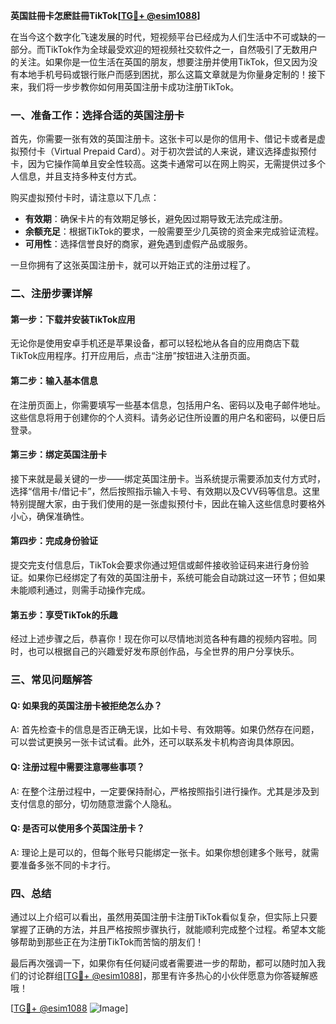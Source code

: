 **英国註冊卡怎麽註冊TikTok[[TG💪+ @esim1088](https://t.me/s/esim1088)]**

在当今这个数字化飞速发展的时代，短视频平台已经成为人们生活中不可或缺的一部分。而TikTok作为全球最受欢迎的短视频社交软件之一，自然吸引了无数用户的关注。如果你是一位生活在英国的朋友，想要注册并使用TikTok，但又因为没有本地手机号码或银行账户而感到困扰，那么这篇文章就是为你量身定制的！接下来，我们将一步步教你如何用英国注册卡成功注册TikTok。

### 一、准备工作：选择合适的英国注册卡

首先，你需要一张有效的英国注册卡。这张卡可以是你的信用卡、借记卡或者是虚拟预付卡（Virtual Prepaid Card）。对于初次尝试的人来说，建议选择虚拟预付卡，因为它操作简单且安全性较高。这类卡通常可以在网上购买，无需提供过多个人信息，并且支持多种支付方式。

购买虚拟预付卡时，请注意以下几点：
- **有效期**：确保卡片的有效期足够长，避免因过期导致无法完成注册。
- **余额充足**：根据TikTok的要求，一般需要至少几英镑的资金来完成验证流程。
- **可用性**：选择信誉良好的商家，避免遇到虚假产品或服务。

一旦你拥有了这张英国注册卡，就可以开始正式的注册过程了。

### 二、注册步骤详解

#### 第一步：下载并安装TikTok应用
无论你是使用安卓手机还是苹果设备，都可以轻松地从各自的应用商店下载TikTok应用程序。打开应用后，点击“注册”按钮进入注册页面。

#### 第二步：输入基本信息
在注册页面上，你需要填写一些基本信息，包括用户名、密码以及电子邮件地址。这些信息将用于创建你的个人资料。请务必记住所设置的用户名和密码，以便日后登录。

#### 第三步：绑定英国注册卡
接下来就是最关键的一步——绑定英国注册卡。当系统提示需要添加支付方式时，选择“信用卡/借记卡”，然后按照指示输入卡号、有效期以及CVV码等信息。这里特别提醒大家，由于我们使用的是一张虚拟预付卡，因此在输入这些信息时要格外小心，确保准确性。

#### 第四步：完成身份验证
提交完支付信息后，TikTok会要求你通过短信或邮件接收验证码来进行身份验证。如果你已经绑定了有效的英国注册卡，系统可能会自动跳过这一环节；但如果未能顺利通过，则需手动操作完成。

#### 第五步：享受TikTok的乐趣
经过上述步骤之后，恭喜你！现在你可以尽情地浏览各种有趣的视频内容啦。同时，也可以根据自己的兴趣爱好发布原创作品，与全世界的用户分享快乐。

### 三、常见问题解答

#### Q: 如果我的英国注册卡被拒绝怎么办？
A: 首先检查卡的信息是否正确无误，比如卡号、有效期等。如果仍然存在问题，可以尝试更换另一张卡试试看。此外，还可以联系发卡机构咨询具体原因。

#### Q: 注册过程中需要注意哪些事项？
A: 在整个注册过程中，一定要保持耐心，严格按照指引进行操作。尤其是涉及到支付信息的部分，切勿随意泄露个人隐私。

#### Q: 是否可以使用多个英国注册卡？
A: 理论上是可以的，但每个账号只能绑定一张卡。如果你想创建多个账号，就需要准备多张不同的卡才行。

### 四、总结

通过以上介绍可以看出，虽然用英国注册卡注册TikTok看似复杂，但实际上只要掌握了正确的方法，并且严格按照步骤执行，就能顺利完成整个过程。希望本文能够帮助到那些正在为注册TikTok而苦恼的朋友们！

最后再次强调一下，如果你有任何疑问或者需要进一步的帮助，都可以随时加入我们的讨论群组[[TG💪+ @esim1088](https://t.me/s/esim1088)]，那里有许多热心的小伙伴愿意为你答疑解惑哦！

[[TG💪+ @esim1088](https://t.me/s/esim1088) ![Image](https://i.postimg.cc/4NQfJmqS/Snipaste-2025-05-13-00-14-12.png)]